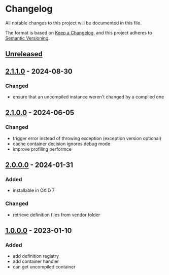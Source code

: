 # Changelog
All notable changes to this project will be documented in this file.

The format is based on [Keep a Changelog](https://keepachangelog.com/en/1.0.0/),
and this project adheres to [Semantic Versioning](https://semver.org/spec/v2.0.0.html).

## [Unreleased](https://git.d3data.de/D3Public/DIContainer/compare/2.1.1.0...rel_2.x)

## [2.1.1.0](https://git.d3data.de/D3Public/DIContainer/compare/2.1.0.0...2.1.1.0) - 2024-08-30
### Changed
- ensure that an uncompiled instance weren't changed by a compiled one

## [2.1.0.0](https://git.d3data.de/D3Public/DIContainer/compare/2.0.0.0...2.1.0.0) - 2024-06-05
### Changed
- trigger error instead of throwing exception (exception version optional)
- cache container decision ignores debug mode
- improve profiling performce

## [2.0.0.0](https://git.d3data.de/D3Public/DIContainer/compare/1.0.0.0...2.0.0.0) - 2024-01-31
### Added
- installable in OXID 7

### Changed
- retrieve definition files from vendor folder

## [1.0.0.0](https://git.d3data.de/D3Public/DIContainer/releases/tag/1.0.0.0) - 2023-01-10
### Added
- add definition registry
- add container handler
- can get uncompiled container
